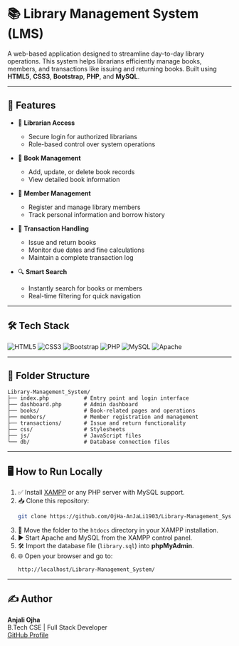 # 📚 Library Management System (LMS)

A web-based application designed to streamline day-to-day library operations. This system helps librarians efficiently manage books, members, and transactions like issuing and returning books. Built using **HTML5**, **CSS3**, **Bootstrap**, **PHP**, and **MySQL**.

---

## 🚀 Features

- 🔐 **Librarian Access**
  - Secure login for authorized librarians
  - Role-based control over system operations

- 📖 **Book Management**
  - Add, update, or delete book records
  - View detailed book information

- 👥 **Member Management**
  - Register and manage library members
  - Track personal information and borrow history

- 🔄 **Transaction Handling**
  - Issue and return books
  - Monitor due dates and fine calculations
  - Maintain a complete transaction log

- 🔍 **Smart Search**
  - Instantly search for books or members
  - Real-time filtering for quick navigation

---

## 🛠️ Tech Stack

![HTML5](https://img.shields.io/badge/HTML5-E34F26?style=for-the-badge&logo=html5)
![CSS3](https://img.shields.io/badge/CSS3-1572B6?style=for-the-badge&logo=css3)
![Bootstrap](https://img.shields.io/badge/Bootstrap-563D7C?style=for-the-badge&logo=bootstrap)
![PHP](https://img.shields.io/badge/PHP-777BB4?style=for-the-badge&logo=php)
![MySQL](https://img.shields.io/badge/MySQL-4479A1?style=for-the-badge&logo=mysql)
![Apache](https://img.shields.io/badge/Server-Apache-orange?style=for-the-badge)

---

## 📁 Folder Structure

```text
Library-Management_System/
├── index.php           # Entry point and login interface
├── dashboard.php       # Admin dashboard
├── books/              # Book-related pages and operations
├── members/            # Member registration and management
├── transactions/       # Issue and return functionality
├── css/                # Stylesheets
├── js/                 # JavaScript files
└── db/                 # Database connection files
```

---

## 🖥️ How to Run Locally

1. ✅ Install [XAMPP](https://www.apachefriends.org/) or any PHP server with MySQL support.
2. 📥 Clone this repository:
    ```bash
    git clone https://github.com/OjHa-AnJaLi1903/Library-Management_System.git
    ```
3. 📂 Move the folder to the `htdocs` directory in your XAMPP installation.
4. ▶️ Start Apache and MySQL from the XAMPP control panel.
5. 🛠️ Import the database file (`library.sql`) into **phpMyAdmin**.
6. 🌐 Open your browser and go to:
    ```
    http://localhost/Library-Management_System/
    ```

---

## ✍️ Author

**Anjali Ojha**  
B.Tech CSE | Full Stack Developer  
[GitHub Profile](https://github.com/OjHa-AnJaLi1903)

